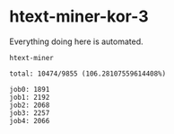 # htext-miner-kor-3

Everything doing here is automated.

```
htext-miner

total: 10474/9855 (106.28107559614408%)

job0: 1891
job1: 2192
job2: 2068
job3: 2257
job4: 2066
```